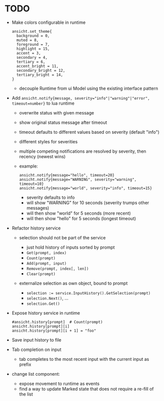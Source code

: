 # TODO

- Make colors configurable in runtime

      ansicht.set_theme{
        background = 0,
        muted = 8,
        foreground = 7,
        highlight = 15,
        accent = 3,
        secondary = 4,
        tertiary = 6,
        accent_bright = 11,
        secondary_bright = 12,
        tertiary_bright = 14,
      }

  - decouple Runtime from ui Model using the existing interface pattern

- Add `ansicht.notify{message, severity="info"|"warning"|"error", timeout=number}` to lua runtime
  - overwrite status with given message
  - show original status message after timeout
  - timeout defaults to different values based on severity (default "info")
  - different styles for severities
  - multiple competing notifications are resolved by severity, then recency (newest wins)
  - example:

        ansicht.notify{message="hello", timeout=20}
        ansicht.notify{message="WARNING", severity="warning", timeout=10}
        ansicht.notify{message="world", severity="info", timeout=15}

    - severity defaults to info
    - will show "WARNING" for 10 seconds (severity trumps other messages)
    - will then show "world" for 5 seconds (more recent)
    - will then show "hello" for 5 seconds (longest timeout)

- Refactor history service
  - selection should not be part of the service
    - just hold history of inputs sorted by prompt
    - `Get(prompt, index)`
    - `Count(prompt)`
    - `Add(prompt, input)`
    - `Remove(prompt, index[, len])`
    - `Clear(prompt)`

  - externalize selection as own object, bound to prompt
    - `selection := service.InputHistory().GetSelection(prompt)`
    - `selection.Next()`, ...
    - `selection.Get()`

- Expose history service in runtime

      #ansicht.history[prompt]  # Count(prompt)
      ansicht.history[prompt][i]
      ansicht.history[prompt][i + 1] = "foo"

- Save input history to file

- Tab completion on input
  - tab completes to the most recent input with the current input as prefix

- change list component:
  - expose movement to runtime as events
  - find a way to update Marked state that does not require a re-fill of the list
